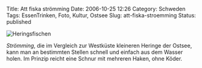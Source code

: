 Title: Att fiska strömming
Date: 2006-10-25 12:26
Category: Schweden
Tags: EssenTrinken, Foto, Kultur, Ostsee
Slug: att-fiska-stroemming
Status: published

![Heringsfischen](/pic/strommingfiske.jpg "Heringsfischen")

*Strömming*, die im Vergleich zur Westküste kleineren Heringe der
Ostsee, kann man an bestimmten Stellen schnell und einfach aus dem
Wasser holen. Im Prinzip reicht eine Schnur mit mehreren Haken, ohne
Köder.

